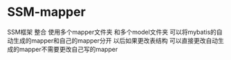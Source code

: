 # SSM-mapper
SSM框架 整合 使用多个mapper文件夹 和多个model文件夹
可以将mybatis的自动生成的mapper和自己的mapper分开
以后如果更改表结构 可以直接更改自动生成的mapper不需要更改自己写的mapper
